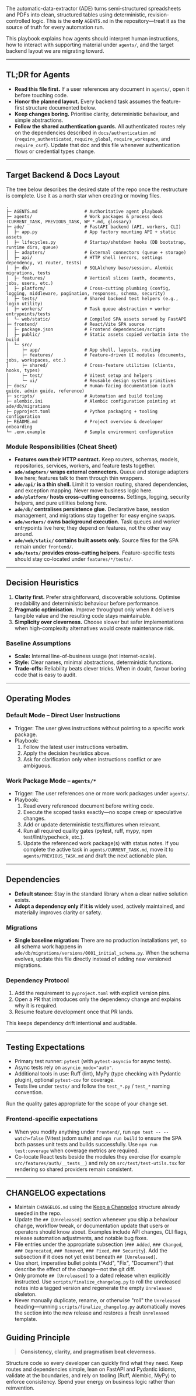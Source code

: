 The automatic-data-extractor (ADE) turns semi-structured spreadsheets and PDFs into clean, structured tables using deterministic, revision-controlled logic. This is the **only** `AGENTS.md` in the repository—treat it as the source of truth for every automation run.

This playbook explains how agents should interpret human instructions, how to interact with supporting material under `agents/`, and the target backend layout we are migrating toward.

---

## TL;DR for Agents

- **Read this file first.** If a user references any document in `agents/`, open it before touching code.
- **Honor the planned layout.** Every backend task assumes the feature-first structure documented below.
- **Keep changes boring.** Prioritise clarity, deterministic behaviour, and simple abstractions.
- **Follow the shared authentication guards.** All authenticated routes rely on the dependencies described in
  `docs/authentication.md` (`require_authenticated`, `require_global`, `require_workspace`, and `require_csrf`). Update that doc
  and this file whenever authentication flows or credential types change.

---

## Target Backend & Docs Layout

The tree below describes the desired state of the repo once the restructure is complete. Use it as a north star when creating or moving files.

```
.
├─ AGENTS.md                  # Authoritative agent playbook
├─ agents/                    # Work packages & process docs (CURRENT_TASK, PREVIOUS_TASK, WP_*.md, glossary)
├─ ade/                       # FastAPI backend (API, workers, CLI)
│  ├─ app.py                  # App factory mounting API + static assets
│  ├─ lifecycles.py           # Startup/shutdown hooks (DB bootstrap, runtime dirs, queue)
│  ├─ adapters/               # External connectors (queue + storage)
│  ├─ api/                    # HTTP shell (errors, settings dependency, v1 router, tests)
│  ├─ db/                     # SQLAlchemy base/session, Alembic migrations, tests
│  ├─ features/               # Vertical slices (auth, documents, jobs, users, etc.)
│  ├─ platform/               # Cross-cutting plumbing (config, logging, middleware, pagination, responses, schema, security)
│  ├─ tests/                  # Shared backend test helpers (e.g., login utility)
│  ├─ workers/                # Task queue abstraction + worker entrypoints/tests
│  └─ web/static/             # Compiled SPA assets served by FastAPI
├─ frontend/                  # React/Vite SPA source
│  ├─ package.json            # Frontend dependencies/scripts
│  ├─ public/                 # Static assets copied verbatim into the build
│  └─ src/
│     ├─ app/                 # App shell, layouts, routing
│     ├─ features/            # Feature-driven UI modules (documents, jobs, workspaces, etc.)
│     ├─ shared/              # Cross-feature utilities (clients, hooks, types)
│     ├─ test/                # Vitest setup and helpers
│     └─ ui/                  # Reusable design system primitives
├─ docs/                      # Human-facing documentation (auth guide, admin guide, reference)
├─ scripts/                   # Automation and build tooling
├─ alembic.ini                # Alembic configuration pointing at ade/db/migrations
├─ pyproject.toml             # Python packaging + tooling configuration
├─ README.md                  # Project overview & developer onboarding
└─ .env.example               # Sample environment configuration
```

### Module Responsibilities (Cheat Sheet)

- **Features own their HTTP contract.** Keep routers, schemas, models, repositories, services, workers, and feature tests together.
- **`ade/adapters/` wraps external connectors.** Queue and storage adapters live here; features talk to them through thin wrappers.
- **`ade/api/` is a thin shell.** Limit it to version routing, shared dependencies, and exception mapping. Never move business logic here.
- **`ade/platform/` hosts cross-cutting concerns.** Settings, logging, security helpers, and pure utilities belong here.
- **`ade/db/` centralises persistence glue.** Declarative base, session management, and migrations stay together for easy engine swaps.
- **`ade/workers/` owns background execution.** Task queues and worker entrypoints live here; they depend on features, not the other way around.
- **`ade/web/static/` contains built assets only.** Source files for the SPA remain under `frontend/`.
- **`ade/tests/` provides cross-cutting helpers.** Feature-specific tests should stay co-located under `features/*/tests/`.

---

## Decision Heuristics

1. **Clarity first.** Prefer straightforward, discoverable solutions. Optimise readability and deterministic behaviour before performance.
2. **Pragmatic optimisation.** Improve throughput only when it delivers tangible value and the resulting code stays maintainable.
3. **Simplicity over cleverness.** Choose slower but safer implementations when high-complexity alternatives would create maintenance risk.

### Baseline Assumptions

- **Scale:** Internal line-of-business usage (not internet-scale).
- **Style:** Clear names, minimal abstractions, deterministic functions.
- **Trade-offs:** Reliability beats clever tricks. When in doubt, favour boring code that is easy to audit.

---

## Operating Modes

### Default Mode – Direct User Instructions

- Trigger: The user gives instructions without pointing to a specific work package.
- Playbook:
  1. Follow the latest user instructions verbatim.
  2. Apply the decision heuristics above.
  3. Ask for clarification only when instructions conflict or are ambiguous.

### Work Package Mode – `agents/*`

- Trigger: The user references one or more work packages under `agents/`.
- Playbook:
  1. Read every referenced document before writing code.
  2. Execute the scoped tasks exactly—no scope creep or speculative changes.
  3. Add or update deterministic tests/fixtures when relevant.
  4. Run all required quality gates (pytest, ruff, mypy, npm test/lint/typecheck, etc.).
  5. Update the referenced work package(s) with status notes. If you complete the active task in `agents/CURRENT_TASK.md`, move it to `agents/PREVIOUS_TASK.md` and draft the next actionable plan.

---

## Dependencies

- **Default stance:** Stay in the standard library when a clear native solution exists.
- **Adopt a dependency only if it is** widely used, actively maintained, and materially improves clarity or safety.

### Migrations

- **Single baseline migration:** There are no production installations yet, so all schema work happens in
  `ade/db/migrations/versions/0001_initial_schema.py`. When the schema evolves, update this file directly instead of adding new
  versioned migrations.

### Dependency Protocol

1. Add the requirement to `pyproject.toml` with explicit version pins.
2. Open a PR that introduces only the dependency change and explains why it is required.
3. Resume feature development once that PR lands.

This keeps dependency drift intentional and auditable.

---

## Testing Expectations

- Primary test runner: `pytest` (with `pytest-asyncio` for async tests).
- Async tests rely on `asyncio_mode="auto"`.
- Additional tools in use: Ruff (lint), MyPy (type checking with Pydantic plugin), optional `pytest-cov` for coverage.
- Tests live under `tests/` and follow the `test_*.py` / `test_*` naming convention.

Run the quality gates appropriate for the scope of your change set.

### Frontend-specific expectations

- When you modify anything under `frontend/`, run `npm test -- --watch=false` (Vitest jsdom suite) and `npm run build` to ensure the SPA both passes unit tests and builds successfully. Use `npm run test:coverage` when coverage metrics are required.
- Co-locate React tests beside the modules they exercise (for example `src/features/auth/__tests__`) and rely on `src/test/test-utils.tsx` for rendering so shared providers remain consistent.

---

## CHANGELOG expectations

- Maintain `CHANGELOG.md` using the [Keep a Changelog](https://keepachangelog.com/) structure already seeded in the repo.
- Update the `## [Unreleased]` section whenever you ship a behaviour change, workflow tweak, or documentation update that users or operators should know about. Examples include API changes, CLI flags, release automation adjustments, and notable bug fixes.
- File entries under the appropriate subsection (`### Added`, `### Changed`, `### Deprecated`, `### Removed`, `### Fixed`, `### Security`). Add the subsection if it does not yet exist beneath `## [Unreleased]`.
- Use short, imperative bullet points ("Add", "Fix", "Document") that describe the effect of the change—not the git diff.
- Only promote `## [Unreleased]` to a dated release when explicitly instructed. Use `scripts/finalize_changelog.py` to roll the unreleased notes into a tagged version and regenerate the empty `Unreleased` skeleton.
- Never manually duplicate, rename, or otherwise "roll" the `Unreleased` heading—running `scripts/finalize_changelog.py` automatically moves the section into the new release and restores a fresh `Unreleased` template.

## Guiding Principle

> **Consistency, clarity, and pragmatism beat cleverness.**

Structure code so every developer can quickly find what they need. Keep routes and dependencies simple, lean on FastAPI and Pydantic idioms, validate at the boundaries, and rely on tooling (Ruff, Alembic, MyPy) to enforce consistency. Spend your energy on business logic rather than reinvention.
